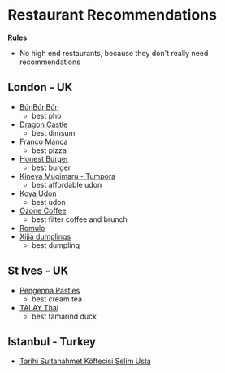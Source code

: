 # Restaurant Recommendations

**Rules**

- No high end restaurants, because they don't really need recommendations

## London - UK

- [BúnBúnBún](http://www.bunbunbun.co/)
  - best pho
- [Dragon Castle](https://www.dragoncastlelondon.com/)
  - best dimsum
- [Franco Manca](https://www.francomanca.co.uk/)
  - best pizza
- [Honest Burger](https://www.honestburgers.co.uk/)
  - best burger
- [Kineya Mugimaru - Tumpora](https://www.kineya.co.uk/)
  - best affordable udon
- [Koya Udon](https://www.koya.co.uk/?www.web3389.com)
  - best udon
- [Ozone Coffee](https://ozonecoffee.co.uk/)
  - best filter coffee and brunch
- [Romulo](https://www.romulocafe.co.uk/)
- [Xijia dumplings](https://www.xihomedumplings.co.uk/)
  - best dumpling

## St Ives - UK

- [Pengenna Pasties](https://www.pengennapasties.co.uk/)
  - best cream tea
- [TALAY Thai](https://www.talay.co.uk/)
  - best tamarind duck

## Istanbul - Turkey

- [Tarihi Sultanahmet Köftecisi Selim Usta](https://www.google.com/search?q=istanbul+&tbm=lcl&ei=yA3WYamwCIWT8gK6uIrwCw&oq=istanbul+&gs_l=psy-ab.3..0i273k1j0i433i457i273k1j0i402k1j0i273k1l2j0i433i273k1j0i67k1j0i512i433k1j0i512k1l2.15829.15829.0.16157.1.1.0.0.0.0.88.88.1.1.0....0...1c.1.64.psy-ab..0.1.87....0.ctiPPDYQPQo#rlfi=hd:;si:977764276566104906;mv:%5B%5B41.01122853552672,28.985895345282792%5D,%5B41.00326186638583,28.967613481978933%5D%5D)
